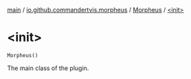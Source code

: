 [main](../../index.md) / [io.github.commandertvis.morpheus](../index.md) / [Morpheus](index.md) / [&lt;init&gt;](./-init-.md)

# &lt;init&gt;

`Morpheus()`

The main class of the plugin.

